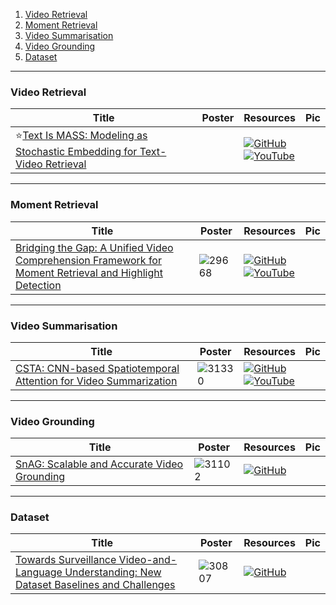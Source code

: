 1. [Video Retrieval](https://github.com/HeChengHui/CVPR2024/tree/main/Papers/Topics/Video#video-retrieval)
2. [Moment Retrieval](https://github.com/HeChengHui/CVPR2024/tree/main/Papers/Topics/Video#moment-retrieval)
3. [Video Summarisation](https://github.com/HeChengHui/CVPR2024/tree/main/Papers/Topics/Video#video-summarisation)
4. [Video Grounding](https://github.com/HeChengHui/CVPR2024/tree/main/Papers/Topics/Video#video-grounding)
5. [Dataset](https://github.com/HeChengHui/CVPR2024/tree/main/Papers/Topics/Video#dataset)

---

### Video Retrieval
|Title|Poster|Resources|Pic|
|------|------|------|------|
| ⭐[Text Is MASS: Modeling as Stochastic Embedding for Text-Video Retrieval ](https://openaccess.thecvf.com/content/CVPR2024/html/Wang_Text_Is_MASS_Modeling_as_Stochastic_Embedding_for_Text-Video_Retrieval_CVPR_2024_paper.html)| |[![GitHub](https://img.shields.io/github/stars/Jiamian-Wang/T-MASS-text-video-retrieval?style=social)](https://github.com/Jiamian-Wang/T-MASS-text-video-retrieval)<br> [![YouTube](https://img.shields.io/badge/YouTube-%23FF0000.svg?style=for-the-badge&logo=YouTube&logoColor=white)](https://www.youtube.com/watch?v=Uvw1EcdZ_a0)

---

### Moment Retrieval 
|Title|Poster|Resources|Pic|
|------|------|------|------|
| [Bridging the Gap: A Unified Video Comprehension Framework for Moment Retrieval and Highlight Detection ](https://openaccess.thecvf.com/content/CVPR2024/html/Xiao_Bridging_the_Gap_A_Unified_Video_Comprehension_Framework_for_Moment_CVPR_2024_paper.html)| ![29668](https://github.com/HeChengHui/CVPR2024/assets/84503515/cd0f0c3f-0af5-48cf-a90c-7b4ee5a3d8f8)| [![GitHub](https://img.shields.io/github/stars/EasonXiao-888/UVCOM?style=social)](https://github.com/EasonXiao-888/UVCOM)<br> [![YouTube](https://img.shields.io/badge/YouTube-%23FF0000.svg?style=for-the-badge&logo=YouTube&logoColor=white)](https://www.youtube.com/watch?v=CgsZe3nphIY)

---

### Video Summarisation 
|Title|Poster|Resources|Pic|
|------|------|------|------|
| [CSTA: CNN-based Spatiotemporal Attention for Video Summarization ](https://openaccess.thecvf.com/content/CVPR2024/html/Son_CSTA_CNN-based_Spatiotemporal_Attention_for_Video_Summarization_CVPR_2024_paper.html)|![31330](https://github.com/HeChengHui/CVPR2024/assets/84503515/a530aa42-0cc5-41ea-be85-f5512314944f)| [![GitHub](https://img.shields.io/github/stars/thswodnjs3/CSTA?style=social)](https://github.com/thswodnjs3/CSTA)<br> [![YouTube](https://img.shields.io/badge/YouTube-%23FF0000.svg?style=for-the-badge&logo=YouTube&logoColor=white)](https://www.youtube.com/watch?v=bJKgSlBTIJM)

---

### Video Grounding 
|Title|Poster|Resources|Pic|
|------|------|------|------|
| [SnAG: Scalable and Accurate Video Grounding ](https://openaccess.thecvf.com/content/CVPR2024/html/Mu_SnAG_Scalable_and_Accurate_Video_Grounding_CVPR_2024_paper.html)| ![31102](https://github.com/HeChengHui/CVPR2024/assets/84503515/720ef676-e910-4d68-a883-3d00040cadc5)| [![GitHub](https://img.shields.io/github/stars/fmu2/snag_release?style=social)](https://github.com/fmu2/snag_release)

---

### Dataset
|Title|Poster|Resources|Pic|
|------|------|------|------|
| [Towards Surveillance Video-and-Language Understanding: New Dataset Baselines and Challenges ](https://openaccess.thecvf.com/content/CVPR2024/html/Yuan_Towards_Surveillance_Video-and-Language_Understanding_New_Dataset_Baselines_and_Challenges_CVPR_2024_paper.html)| ![30807](https://github.com/HeChengHui/CVPR2024/assets/84503515/f44cedf9-784d-4657-bb2f-0572431243d3)| [![GitHub](https://img.shields.io/github/stars/Xuange923/Surveillance-Video-Understanding?style=social)](https://github.com/Xuange923/Surveillance-Video-Understanding)
